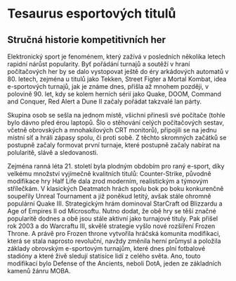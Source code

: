 # Tesaurus esportových titulů
## Stručná historie kompetitivních her
Elektronický sport je fenoménem, který zažívá v posledních několika letech rapidní nárůst popularity. Byť pořádání turnajů a soutěží v hraní počítačových her by se dalo vystopovat ještě do éry arkádových automatů v 80. letech, zejména u titulů jako Tekken, Street Figter a Mortal Kombat, idea e-sportových turnajů, jak je známe dnes, přišla až mnohem později, v polovině 90. let, kdy se kolem herních sérií jako Quake, DOOM, Command and Conquer, Red Alert a Dune II začaly pořádat takzvalé lan párty. 

Skupina osob se sešla na jednom místě, všichni přinesli své počítače (tohle bylo dávno před érou laptopů. Šlo o stěhování celých počítačových sestav, včetně obrovských a mnohakilových CRT monitorů), připojili se na jednu místní síť a hráli zápasy spolu, či proti sobě. Z těchto skromných začátků se postupně začaly formovat první turnaje, které postupně začaly nabírat na polularitě, slávě a sledovanosti. 

Zejména ranná léta 21. století byla plodným obdobím pro raný e-sport, díky velkému množství vyjímečně kvalitních titulů: Counter-Strike, původně modifikace hry Half Life dala zrod moderním, realistickým a týmovým střílečkám. V klasických Deatmatch hrách spolu bok po boku konkurenčně soupeřily Unreal Tournament a již poněkud letitý, avšak stále ohromně populární Quake III. Strategickým hrám dominoval StarCraft od Blizzardu a Age of Empires II od Microsoftu. Nutno dodat, že obě hry se těší značné popularitě dodnes a obě jsou stále aktivní jako turnajové tituly. Pak přišel rok 2003 a do Warcraftu III, skvělé strategie vyšlo nové rozšíření Frozen Throne. A právě pro Frozen throne vytvořila hráčská komunita modifikaci, která se stala naprosto revoluční, navždy změnila herní průmysl a položila základy obrovským e-sportovým turnajům, které dnes plní fotbalové stadióny a které živě sledují statisíce lidí z celého světa. Ano, touto modifikací bylo Defense of the Ancients, neboli DotA, jeden ze základních kamenů žánru MOBA. 

